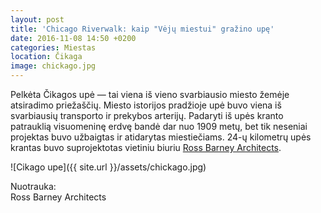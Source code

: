 ```yaml
---
layout: post
title: 'Chicago Riverwalk: kaip "Vėjų miestui" gražino upę'
date: 2016-11-08 14:50 +0200
categories: Miestas
location: Čikaga
image: chickago.jpg
---
```


<p>Pelkėta Čikagos upė — tai viena iš vieno svarbiausio miesto žemėje atsiradimo priežaščių. Miesto istorijos pradžioje upė buvo viena iš svarbiausių transporto ir prekybos arterijų. Padaryti iš upės kranto patrauklią visuomeninę erdvę bandė dar nuo 1909 metų, bet tik neseniai projektas buvo užbaigtas ir atidarytas miestiečiams. 24-ų kilometrų upės krantas buvo suprojektotas vietiniu biuriu <a href="http://www.r-barc.com" target="_blank">Ross Barney Architects</a>.</p>

![Cikago upe]({{ site.url }}/assets/chickago.jpg)

<div class="lighter smaller" style="margin:12px 0;">Nuotrauka: <br />
Ross Barney Architects
</div>
